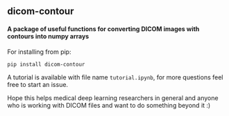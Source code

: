 ## dicom-contour

#### A package of useful functions for converting DICOM images with contours into numpy arrays

For installing from pip:

`pip install dicom-contour`

A tutorial is available with file name `tutorial.ipynb`, for more questions feel free to start an issue.

Hope this helps medical deep learning researchers in general and anyone who is working with DICOM files and want to do something beyond it :) 

